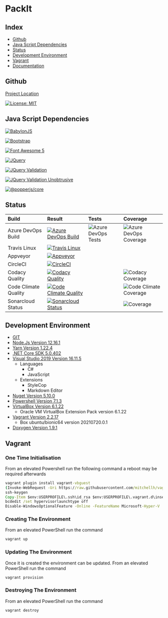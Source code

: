 # PackIt

## Index

- [Github](#github)
- [Java Script Dependencies](#java-script-dependencies)
- [Status](#status)
- [Development Environment](#development-environment)
- [Vagrant](#vagrant)
- [Documentation](./docs/DOXYGENHOME.md)

<a name="github"></a>

## Github

[Project Location](https://github.com/SimplyCodeUK/packer-strategy)

[![License: MIT](https://img.shields.io/badge/License-MIT-green.svg)](./LICENSE.md)

<a name="java-script-dependencies"></a>

## Java Script Dependencies

[![BabylonJS](https://img.shields.io/badge/BabylonJS-v5.0.0-green.svg)](https://www.jsdelivr.com/package/npm/babylonjs)

[![Bootstrap](https://img.shields.io/badge/Bootstrap-v5.1.3-green.svg)](https://www.jsdelivr.com/package/npm/bootstrap)

[![Font Awesome 5](https://img.shields.io/badge/FontAwesome-v5.4.1-green.svg)](https://www.jsdelivr.com/package/npm/font-awesome-5-css)

[![JQuery](https://img.shields.io/badge/JQuery-v3.6.0-green.svg)](https://www.jsdelivr.com/package/npm/jquery)

[![JQuery Validation](https://img.shields.io/badge/JQueryValidation-v1.19.3-green.svg)](https://www.jsdelivr.com/package/npm/jquery-validation)

[![JQuery Validation Unobtrusive](https://img.shields.io/badge/JQueryValidationUnobtrusive-v3.2.12-green.svg)](https://www.jsdelivr.com/package/npm/jquery-validation-unobtrusive)

[![@popperjs/core](https://img.shields.io/badge/@PopperJsCore-v2.10.2-green.svg)](https://www.jsdelivr.com/package/npm/@popperjs/core)

<a name="status"></a>

## Status

| Build                 | Result | Tests | Coverage |
| :----                 | :----- | :---- | :------- |
| Azure DevOps Build    | [![Azure DevOps Build](https://simplycodeuk.visualstudio.com/_apis/public/build/definitions/e0e00fa3-b395-4320-937a-56af7d655cc5/1/badge)](https://simplycodeuk.visualstudio.com/packer-strategy/_build/index?context=mine&path=%5C&definitionId=1&_a=completed) | ![Azure DevOps Tests](https://img.shields.io/azure-devops/tests/simplycodeuk/packer-strategy/1) | ![Azure DevOps Coverage](https://img.shields.io/azure-devops/coverage/simplycodeuk/packer-strategy/1) |
| Travis Linux          | [![Travis Linux](https://app.travis-ci.com/SimplyCodeUK/packer-strategy.svg)](https://app.travis-ci.com/SimplyCodeUK/packer-strategy) | | |
| Appveyor              | [![Appveyor](https://ci.appveyor.com/api/projects/status/h2ii287cd49liemf?svg=true)](https://ci.appveyor.com/project/louisnayegon/packer-strategy) | | |
| CircleCI              | [![CircleCI](https://circleci.com/gh/SimplyCodeUK/packer-strategy.svg?style=shield)](https://circleci.com/gh/SimplyCodeUK/packer-strategy) | |
| Codacy Quality        | [![Codacy Quality](https://api.codacy.com/project/badge/Grade/d7a5a9f269a744d38dcda165f328517a)](https://app.codacy.com/manual/SimplyCodeUK/packer-strategy/dashboard) | | ![Codacy Coverage](https://app.codacy.com/project/badge/Coverage/d7a5a9f269a744d38dcda165f328517a) |
| Code Climate Quality  | [![Code Climate Quality](https://api.codeclimate.com/v1/badges/429a3e46a3799c29b0b0/maintainability)](https://codeclimate.com/github/SimplyCodeUK/packer-strategy) | | ![Code Climate Coverage](https://img.shields.io/codeclimate/coverage/SimplyCodeUK/packer-strategy) |
| Sonarcloud Status     | [![Sonarcloud Status](https://sonarcloud.io/api/project_badges/measure?project=SimplyCodeUK_packer-strategy&metric=alert_status)](https://sonarcloud.io/dashboard?id=SimplyCodeUK_packer-strategy) | | ![Coverage](https://sonarcloud.io/api/project_badges/measure?project=SimplyCodeUK_packer-strategy&metric=coverage) |

<a name="development-environment"></a>

## Development Environment

- [GIT](https://git-scm.com/)
- [Node.Js Version 12.16.1](https://nodejs.org/)
- [Yarn Version 1.22.4](https://yarnpkg.com/)
- [.NET Core SDK 5.0.402](https://dotnet.microsoft.com/)
- [Visual Studio 2019 Version 16.11.5](https://www.visualstudio.com/)
  - Languages
    - C#
    - JavaScript
  - Extensions
    - StyleCop
    - Markdown Editor
- [Nuget Version 5.10.0](https://www.nuget.org/)
- [Powershell Version 7.1.3](https://docs.microsoft.com/en-us/powershell/)
- [VirtualBox Version 6.1.22](https://www.virtualbox.org/)
  - Oracle VM VirtualBox Extension Pack version 6.1.22
- [Vagrant Version 2.2.17](https://www.vagrantup.com/)
  - Box ubuntu/bionic64 version 20210720.0.1
- [Doxygen Version 1.9.1](https://www.doxygen.nl/)

<a name="vagrant"></a>

## Vagrant

<a name="one-time-initialisation"></a>

### One Time Initialisation

From an elevated Powershell run the following command a reboot may be required
afterwards

```cmd
vagrant plugin install vagrant-vbguest
(Invoke-WebRequest -Uri https://raw.githubusercontent.com/mitchellh/vagrant/master/keys/vagrant.pub -UseBasicParsing).Content > "$env:USERPROFILE\.ssh/authorized_keys"
ssh-keygen
Copy-Item $env:USERPROFILE\.ssh\id_rsa $env:USERPROFILE\.vagrant.d\insecure_private_key -Force
bcdedit /set hypervisorlaunchtype off
Disable-WindowsOptionalFeature -Online -FeatureName Microsoft-Hyper-V
```

<a name="creating-the-environment"></a>

### Creating The Environment

From an elevated PowerShell run the command

```cmd
vagrant up
```

<a name="updating-the-environment"></a>

### Updating The Environment

Once it is created the environment can be updated.
From an elevated PowerShell run the command

```cmd
vagrant provision
```

<a name="destroying-the-environment"></a>

### Destroying The Environment

From an elevated PowerShell run the command

```cmd
vagrant destroy
```
